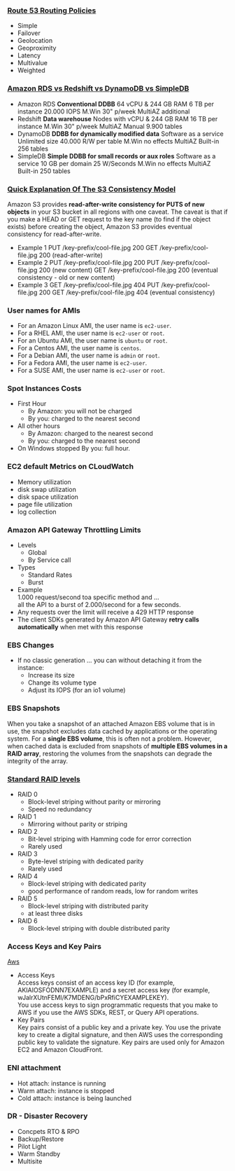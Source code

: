 ### [Route 53 Routing Policies](https://docs.aws.amazon.com/Route53/latest/DeveloperGuide/routing-policy.html)
* Simple
* Failover
* Geolocation
* Geoproximity 
* Latency
* Multivalue
* Weighted

### [Amazon RDS vs Redshift vs DynamoDB vs SimpleDB](https://www.cloudberrylab.com/blog/aws-database-services-complete-overview-rds-vs-redshift-vs-dynamodb-vs-simpledb/)
* Amazon RDS
  **Conventional DDBB**
  64 vCPU & 244 GB RAM
  6 TB per instance
  20.000 IOPS
  M.Win 30" p/week
  MultiAZ additional
* Redshift
  **Data warehouse**
  Nodes with vCPU & 244 GB RAM
  16 TB per instance
  M.Win 30" p/week
  MultiAZ Manual
  9.900 tables
* DynamoDB
  **DDBB for dynamically modified data**
  Software as a service
  Unlimited size
  40.000 R/W per table
  M.Win no effects
  MultiAZ Built-in
  256 tables
* SimpleDB
  **Simple DDBB for small records or aux roles**
  Software as a service
  10 GB per domain
  25 W/Seconds
  M.Win no effects
  MultiAZ Built-in
  250 tables


### [Quick Explanation Of The S3 Consistency Model](https://codeburst.io/quick-explanation-of-the-s3-consistency-model-6c9f325e3f82)

Amazon S3 provides **read-after-write consistency for PUTS of new objects** in your S3 bucket in all regions with one caveat. The caveat is that if you make a HEAD or GET request to the key name (to find if the object exists) before creating the object, Amazon S3 provides eventual consistency for read-after-write.

* Example 1
  PUT /key-prefix/cool-file.jpg 200
  GET /key-prefix/cool-file.jpg 200 (read-after-write)
* Example 2
  PUT /key-prefix/cool-file.jpg 200
  PUT /key-prefix/cool-file.jpg 200 (new content)
  GET /key-prefix/cool-file.jpg 200 (eventual consistency - old or new content)
* Example 3
  GET /key-prefix/cool-file.jpg 404
  PUT /key-prefix/cool-file.jpg 200
  GET /key-prefix/cool-file.jpg 404  (eventual consistency)

### User names for AMIs
* For an Amazon Linux AMI, the user name is `ec2-user`.
* For a RHEL AMI, the user name is `ec2-user` or `root`.
* For an Ubuntu AMI, the user name is `ubuntu` or `root`.
* For a Centos AMI, the user name is `centos`.
* For a Debian AMI, the user name is `admin` or `root`.
* For a Fedora AMI, the user name is `ec2-user`.
* For a SUSE AMI, the user name is `ec2-user` or `root`.

### Spot Instances Costs

* First Hour
  - By Amazon: you will not be charged
  - By you: charged to the nearest second
* All other hours
  - By Amazon: charged to the nearest second
  - By you: charged to the nearest second
* On Windows stopped By you: full hour.

### EC2 default Metrics on CLoudWatch
* Memory utilization
* disk swap utilization
* disk space utilization
* page file utilization
* log collection

### Amazon API Gateway Throttling Limits
* Levels
  - Global
  - By Service call
* Types
  - Standard Rates
  - Burst
* Example  
  1.000 request/second toa specific method and ...  
  all the API to a burst of 2.000/second for a few seconds.  
* Any requests over the limit will receive a 429 HTTP response
* The client SDKs generated by Amazon API Gateway **retry calls automatically** when met with this response

### EBS Changes
* If no classic generation ... you can without detaching it from the instance:
  - Increase its size
  - Change its volume type
  - Adjust its IOPS (for an io1 volume)

### EBS Snapshots
When you take a snapshot of an attached Amazon EBS volume that is in use, the snapshot excludes data cached by applications or the operating system. For a **single EBS volume**, this is often not a problem. However, when cached data is excluded from snapshots of **multiple EBS volumes in a RAID array**, restoring the volumes from the snapshots can degrade the integrity of the array.


### [Standard RAID levels](https://en.wikipedia.org/wiki/Standard_RAID_levels)
* RAID 0  
  - Block-level striping without parity or mirroring
  - Speed no redundancy
* RAID 1  
  - Mirroring without parity or striping
* RAID 2  
  - Bit-level striping with Hamming code for error correction
  - Rarely used
* RAID 3  
  - Byte-level striping with dedicated parity
  - Rarely used
* RAID 4  
  - Block-level striping with dedicated parity
  - good performance of random reads, low for random writes  
* RAID 5  
  - Block-level striping with distributed parity
  - at least three disks
* RAID 6
  - Block-level striping with double distributed parity 

### Access Keys and Key Pairs
[Aws](https://docs.aws.amazon.com/general/latest/gr/aws-sec-cred-types.html)
* Access Keys    
  Access keys consist of an access key ID (for example, AKIAIOSFODNN7EXAMPLE) and a secret access key (for example, wJalrXUtnFEMI/K7MDENG/bPxRfiCYEXAMPLEKEY).   
  You use access keys to sign programmatic requests that you make to AWS if you use the AWS SDKs, REST, or Query API operations.
* Key Pairs  
  Key pairs consist of a public key and a private key. You use the private key to create a digital signature, and then AWS uses the corresponding public key to validate the signature. Key pairs are used only for Amazon EC2 and Amazon CloudFront.  

### ENI attachment
* Hot attach: instance is running
* Warm attach: instance is stopped
* Cold attach: instance is being launched

### DR - Disaster Recovery
* Concpets RTO & RPO
* Backup/Restore
* Pilot Light
* Warm Standby
* Multisite
